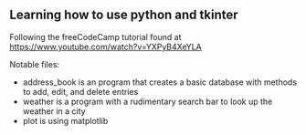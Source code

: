 ## Learning how to use python and tkinter

Following the freeCodeCamp tutorial found at https://www.youtube.com/watch?v=YXPyB4XeYLA

Notable files:

- address_book is an program that creates a basic database with methods to
add, edit, and delete entries
- weather is a program with a rudimentary search bar to look up the weather in
a city
- plot is using matplotlib

